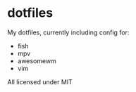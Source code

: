 # dotfiles

My dotfiles, currently including config for:

- fish
- mpv
- awesomewm
- vim

All licensed under MIT
